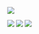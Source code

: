 ![](https://github-profile-summary-cards.vercel.app/api/cards/profile-details?username=MASAKi-cell&theme=solarized_dark)

![](https://github-profile-summary-cards.vercel.app/api/cards/stats?username=MASAKi-cell&theme=solarized_dark) ![](https://github-profile-summary-cards.vercel.app/api/cards/repos-per-language?username=MASAKi-cell&theme=solarized_dark) 
![](https://github-profile-summary-cards.vercel.app/api/cards/most-commit-language?username=MASAKi-cell&theme=solarized_dark) 

